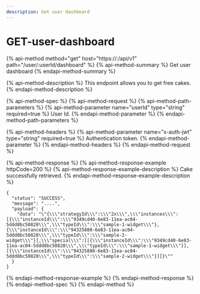```yaml
---
description: Get user dashboard
---
```


# GET-user-dashboard

{% api-method method="get" host="https://<host>:<port>/api/v1" path="/user/:userId/dashboard" %}
{% api-method-summary %}
Get user dashboard
{% endapi-method-summary %}

{% api-method-description %}
This endpoint allows you to get free cakes.
{% endapi-method-description %}

{% api-method-spec %}
{% api-method-request %}
{% api-method-path-parameters %}
{% api-method-parameter name="userId" type="string" required=true %}
User Id.
{% endapi-method-parameter %}
{% endapi-method-path-parameters %}

{% api-method-headers %}
{% api-method-parameter name="x-auth-jwt" type="string" required=true %}
Authentication token.
{% endapi-method-parameter %}
{% endapi-method-headers %}
{% endapi-method-request %}

{% api-method-response %}
{% api-method-response-example httpCode=200 %}
{% api-method-response-example-description %}
Cake successfully retrieved.
{% endapi-method-response-example-description %}

```
{
  "status": "SUCCESS",
  "message": "....",
  "payload": {
    "data": "\"{\\\"strategyId\\\":\\\"2x\\\",\\\"instances\\\":[{\\\"instanceId\\\":\\\"9349cd40-6e83-11ea-ac04-5ddd8bc50828\\\",\\\"typeId\\\":\\\"sample-1-widget\\\"},{\\\"instanceId\\\":\\\"94325880-6e83-11ea-ac04-5ddd8bc50828\\\",\\\"typeId\\\":\\\"sample-2-widget\\\"}],\\\"special\\\":[[{\\\"instanceId\\\":\\\"9349cd40-6e83-11ea-ac04-5ddd8bc50828\\\",\\\"typeId\\\":\\\"sample-1-widget\\\"}],[{\\\"instanceId\\\":\\\"94325880-6e83-11ea-ac04-5ddd8bc50828\\\",\\\"typeId\\\":\\\"sample-2-widget\\\"}]]}\""
  }
}
```
{% endapi-method-response-example %}
{% endapi-method-response %}
{% endapi-method-spec %}
{% endapi-method %}



